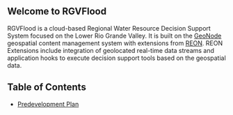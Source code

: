 ## Welcome to RGVFlood

RGVFlood is a cloud-based Regional Water Resource Decision Support System focused on the Lower Rio Grande Valley. It is built on the [GeoNode](https://geonode.org/) geospatial content management system with extensions from [REON](https://reon.cc). REON Extensions  include integration of geolocated real-time data streams and application hooks to execute decision support tools based on the geospatial data.

## Table of Contents

* [Predevelopment Plan](predevelopment/index.md)